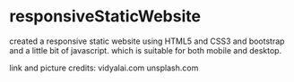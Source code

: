 # responsiveStaticWebsite
created a responsive static website using HTML5 and CSS3 and bootstrap and a little bit of javascript.
which is suitable for both mobile and desktop.


link and picture credits:
vidyalai.com
unsplash.com

